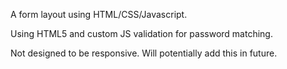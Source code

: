 A form layout using HTML/CSS/Javascript.

Using HTML5 and custom JS validation for password matching.

Not designed to be responsive. Will potentially add this in future.
